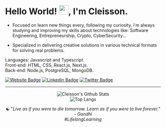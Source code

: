 
<h1>Hello World! <img src="https://raw.githubusercontent.com/kaueMarques/kaueMarques/master/hi.gif" width="30px">, I'm Cleisson. </h1>     
       
<!--- 🔭 I’m currently working on ...--> 
- Focused on learn new things every, following my curiosity, i'm always studying and improving my skills about technologies like: Software Engineering, Entrepreneurship, Crypto, CyberSecurity... 

- Specialized in delivering creative solutions in various technical formats for solving real problems.

Languages: Javascript and Typescript.<br>
Front-end: HTML, CSS, React.js, Next.js.<br>
Back-end: Node.js, PostgreSQL, MongoDB.<br>


<!-- 
<h1>Hello World! <img src="https://raw.githubusercontent.com/kaueMarques/kaueMarques/master/hi.gif" width="30px">, I'm Cleisson. </h1>   

- Specialized in delivering creative solutions in various technical formats for solving real problems.

   I'm always expanding my knowledge, studying and improving my skills in:
   - Business, Entrepreneurship, CyberSecurity, Crypto
   - Data Structures and Algorithms, Computer Networking
   - Agile Methodologies, Development Principles, WebSecurity
   - Source Control, Build Tools, Cloud Providers
   - Programming Paradigms, Software Architecture Styles
   - Design Patterns, Services Models, Operating System
   - Databases, Search Engines, Caching Mechanisms
   - Message Brokers, APIs, Authentication, Scripting
   - Containerization, Orchestration, Software Testing

- Programming Languages: JavaScript/TypeScript, Python, Elixir, Solidity, C/C++, SQL, Bash/Zsh and Rust.
-->

[![Website Badge](https://img.shields.io/badge/-Website-378805?style=flat&link=https://cleisson.vercel.app/)](https://cleisson.vercel.app/)
[![Linkedin Badge](https://img.shields.io/badge/-Linkedin-0072b1?style=flat&logo=Linkedin&logoColor=white&link=https://www.linkedin.com/in/cleissonom/)](https://www.linkedin.com/in/cleissonom/)
[![Twitter Badge](https://img.shields.io/badge/-Twitter-00acee?style=flat&logo=Twitter&logoColor=white&link=https://www.twitter.com/cleissonom/)](https://www.twitter.com/cleissonom/)
  
  ---    
  
<div align="center">

![Cleisson's Github Stats](https://github-readme-stats.vercel.app/api?username=cleissonom&show_icons=true&theme=dark)<br>
![Top Langs](https://github-readme-stats.vercel.app/api/top-langs/?username=anuraghazra&layout=compact&theme=dark)
           
 ☯︎ "<em>Live as if you were to die tomorrow. Learn as if you were to live forever.<em>" - Gandhi<br>
 #LifelongLearning


